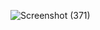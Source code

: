 ![Screenshot (371)](https://user-images.githubusercontent.com/94545831/222083503-df0af823-02b1-4ff9-8637-6b3dbf22a1a2.png)
